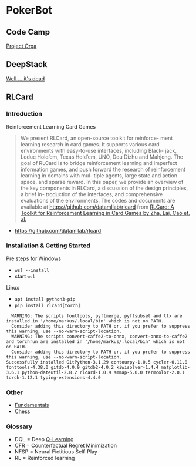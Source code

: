 # PokerBot

## Code Camp
[Project Orga](./doc/00-project-orga.md)

## DeepStack
[Well ... it's dead](./doc/01-dead-end-1-poker.md)

## RLCard

### Introduction
Reinforcement Learning Card Games

> We present RLCard, an open-source toolkit for reinforce-
ment learning research in card games. It supports various card
environments with easy-to-use interfaces, including Black-
jack, Leduc Hold’em, Texas Hold’em, UNO, Dou Dizhu and
Mahjong. The goal of RLCard is to bridge reinforcement
learning and imperfect information games, and push forward
the research of reinforcement learning in domains with mul-
tiple agents, large state and action space, and sparse reward.
In this paper, we provide an overview of the key components
in RLCard, a discussion of the design principles, a brief in-
troduction of the interfaces, and comprehensive evaluations
of the environments. The codes and documents are available
at https://github.com/datamllab/rlcard
from [RLCard: A Toolkit for Reinforcement Learning in Card Games by Zha, Lai, Cao et. al.](https://arxiv.org/pdf/1910.04376.pdf)

- https://github.com/datamllab/rlcard

### Installation & Getting Started

Pre steps for Windows
- `wsl --install`
- start `wsl`

Linux
- `apt install python3-pip`
- `pip install rlcard[torch]`

```console
  WARNING: The scripts fonttools, pyftmerge, pyftsubset and ttx are installed in '/home/markus/.local/bin' which is not on PATH.
  Consider adding this directory to PATH or, if you prefer to suppress this warning, use --no-warn-script-location.
  WARNING: The scripts convert-caffe2-to-onnx, convert-onnx-to-caffe2 and torchrun are installed in '/home/markus/.local/bin' which is not on PATH.
  Consider adding this directory to PATH or, if you prefer to suppress this warning, use --no-warn-script-location.
Successfully installed GitPython-3.1.29 contourpy-1.0.5 cycler-0.11.0 fonttools-4.38.0 gitdb-4.0.9 gitdb2-4.0.2 kiwisolver-1.4.4 matplotlib-3.6.1 python-dateutil-2.8.2 rlcard-1.0.9 smmap-5.0.0 termcolor-2.0.1 torch-1.12.1 typing-extensions-4.4.0
```

### Other
- [Fundamentals](https://www.simplilearn.com/tutorials/deep-learning-tutorial/neural-network)
- [Chess](https://www.chessprogramming.org/Neural_Networks)

### Glossary
- DQL = Deep [Q-Learning](https://de.wikipedia.org/wiki/Q-Lernen)
- CFR = Counterfactual Regret Minimization
- NFSP = Neural Fictitious Self-Play
- RL = Reinforced learning

